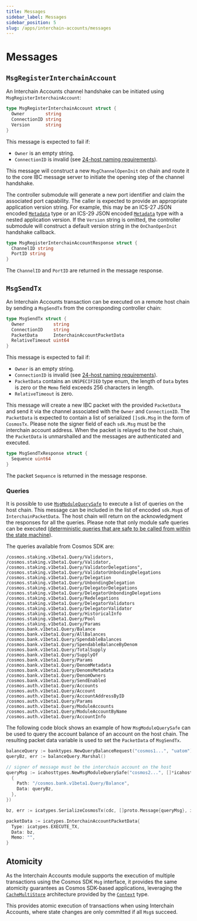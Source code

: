 ```yaml
---
title: Messages
sidebar_label: Messages
sidebar_position: 5
slug: /apps/interchain-accounts/messages
---
```



# Messages

## `MsgRegisterInterchainAccount`

An Interchain Accounts channel handshake can be initiated using `MsgRegisterInterchainAccount`:

```go
type MsgRegisterInterchainAccount struct {
  Owner        string
  ConnectionID string
  Version      string
}
```

This message is expected to fail if:

- `Owner` is an empty string.
- `ConnectionID` is invalid (see [24-host naming requirements](https://github.com/cosmos/ibc/blob/master/spec/core/ics-024-host-requirements/README.md#paths-identifiers-separators)).

This message will construct a new `MsgChannelOpenInit` on chain and route it to the core IBC message server to initiate the opening step of the channel handshake.

The controller submodule will generate a new port identifier and claim the associated port capability. The caller is expected to provide an appropriate application version string. For example, this may be an ICS-27 JSON encoded [`Metadata`](https://github.com/cosmos/ibc-go/blob/v6.0.0/proto/ibc/applications/interchain_accounts/v1/metadata.proto#L11) type or an ICS-29 JSON encoded [`Metadata`](https://github.com/cosmos/ibc-go/blob/v6.0.0/proto/ibc/applications/fee/v1/metadata.proto#L11) type with a nested application version. 
If the `Version` string is omitted, the controller submodule will construct a default version string in the `OnChanOpenInit` handshake callback.

```go
type MsgRegisterInterchainAccountResponse struct {
  ChannelID string
  PortID string
}
```

The `ChannelID` and `PortID` are returned in the message response.

## `MsgSendTx`

An Interchain Accounts transaction can be executed on a remote host chain by sending a `MsgSendTx` from the corresponding controller chain:

```go
type MsgSendTx struct {
  Owner           string
  ConnectionID    string
  PacketData      InterchainAccountPacketData 
  RelativeTimeout uint64
}
```

This message is expected to fail if:

- `Owner` is an empty string.
- `ConnectionID` is invalid (see [24-host naming requirements](https://github.com/cosmos/ibc/blob/master/spec/core/ics-024-host-requirements/README.md#paths-identifiers-separators)).
- `PacketData` contains an `UNSPECIFIED` type enum, the length of `Data` bytes is zero or the `Memo` field exceeds 256 characters in length.
- `RelativeTimeout` is zero.

This message will create a new IBC packet with the provided `PacketData` and send it via the channel associated with the `Owner` and `ConnectionID`.
The `PacketData` is expected to contain a list of serialized `[]sdk.Msg` in the form of `CosmosTx`. Please note the signer field of each `sdk.Msg` must be the interchain account address. 
When the packet is relayed to the host chain, the `PacketData` is unmarshalled and the messages are authenticated and executed.

```go
type MsgSendTxResponse struct {
  Sequence uint64
}
```

The packet `Sequence` is returned in the message response.

### Queries

It is possible to use [`MsgModuleQuerySafe`](https://github.com/cosmos/ibc-go/blob/eecfa5c09a4c38a5c9f2cc2a322d2286f45911da/proto/ibc/applications/interchain_accounts/host/v1/tx.proto#L41-L51) to execute a list of queries on the host chain. This message can be included in the list of encoded `sdk.Msg`s of `InterchainPacketData`. The host chain will return on the acknowledgment the responses for all the queries. Please note that only module safe queries can be executed ([deterministic queries that are safe to be called from within the state machine](https://docs.cosmos.network/main/build/building-modules/query-services#calling-queries-from-the-state-machine)). 
 
The queries available from Cosmos SDK are:

```plaintext
/cosmos.staking.v1beta1.Query/Validators,
/cosmos.staking.v1beta1.Query/Validator,
/cosmos.staking.v1beta1.Query/ValidatorDelegations",
/cosmos.staking.v1beta1.Query/ValidatorUnbondingDelegations
/cosmos.staking.v1beta1.Query/Delegation
/cosmos.staking.v1beta1.Query/UnbondingDelegation
/cosmos.staking.v1beta1.Query/DelegatorDelegations
/cosmos.staking.v1beta1.Query/DelegatorUnbondingDelegations
/cosmos.staking.v1beta1.Query/Redelegations
/cosmos.staking.v1beta1.Query/DelegatorValidators
/cosmos.staking.v1beta1.Query/DelegatorValidator
/cosmos.staking.v1beta1.Query/HistoricalInfo
/cosmos.staking.v1beta1.Query/Pool
/cosmos.staking.v1beta1.Query/Params
/cosmos.bank.v1beta1.Query/Balance
/cosmos.bank.v1beta1.Query/AllBalances
/cosmos.bank.v1beta1.Query/SpendableBalances
/cosmos.bank.v1beta1.Query/SpendableBalanceByDenom
/cosmos.bank.v1beta1.Query/TotalSupply
/cosmos.bank.v1beta1.Query/SupplyOf
/cosmos.bank.v1beta1.Query/Params
/cosmos.bank.v1beta1.Query/DenomMetadata
/cosmos.bank.v1beta1.Query/DenomsMetadata
/cosmos.bank.v1beta1.Query/DenomOwners
/cosmos.bank.v1beta1.Query/SendEnabled
/cosmos.auth.v1beta1.Query/Accounts
/cosmos.auth.v1beta1.Query/Account
/cosmos.auth.v1beta1.Query/AccountAddressByID
/cosmos.auth.v1beta1.Query/Params
/cosmos.auth.v1beta1.Query/ModuleAccounts
/cosmos.auth.v1beta1.Query/ModuleAccountByName
/cosmos.auth.v1beta1.Query/AccountInfo
```

The following code block shows an example of how `MsgModuleQuerySafe` can be used to query the account balance of an account on the host chain. The resulting packet data variable is used to set the `PacketData` of `MsgSendTx`.

```go
balanceQuery := banktypes.NewQueryBalanceRequest("cosmos1...", "uatom")
queryBz, err := balanceQuery.Marshal()

// signer of message must be the interchain account on the host
queryMsg := icahosttypes.NewMsgModuleQuerySafe("cosmos2...", []*icahosttypes.QueryRequest{
  {
    Path: "/cosmos.bank.v1beta1.Query/Balance",
    Data: queryBz,
  },
})

bz, err := icatypes.SerializeCosmosTx(cdc, []proto.Message{queryMsg}, icatypes.EncodingProtobuf)

packetData := icatypes.InterchainAccountPacketData{
  Type: icatypes.EXECUTE_TX,
  Data: bz,
  Memo: "",
}
```

## Atomicity

As the Interchain Accounts module supports the execution of multiple transactions using the Cosmos SDK `Msg` interface, it provides the same atomicity guarantees as Cosmos SDK-based applications, leveraging the [`CacheMultiStore`](https://docs.cosmos.network/main/learn/advanced/store#cachemultistore) architecture provided by the [`Context`](https://docs.cosmos.network/main/learn/advanced/context.html) type. 

This provides atomic execution of transactions when using Interchain Accounts, where state changes are only committed if all `Msg`s succeed.
